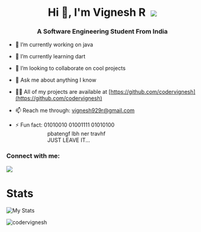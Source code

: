 <h1 align="center">Hi 👋, I'm Vignesh R &nbsp;<img align="center" src="https://img.icons8.com/color/48/000000/instagram-verification-badge.png"/></h1>  
<h3 align="center">A Software Engineering Student From India</h3>  

<!--
**codervignesh/codervignesh** is a ✨ _special_ ✨ repository because its `README.md` (this file) appears on your GitHub profile.

Here are some ideas to get you started:
-->
- 🔭 I’m currently working on java

- 🌱 I’m currently learning dart

- 👯 I’m looking to collaborate on cool projects

- 💬 Ask me about anything I know

- 👨‍💻 All of my projects are available at [https://github.com/codervignesh](https://github.com/codervignesh)  

- 📫 Reach me through: vignesh929r@gmail.com

- ⚡ Fun fact: 01010010 01001111 01010100 <br /> 
&emsp;&emsp;&emsp;&emsp;&emsp;&emsp;pbatengf lbh ner travhf  
&emsp;&emsp;&emsp;&emsp;&emsp;&emsp;JUST LEAVE IT...

  
<p align="left">  
<h3 align="left">Connect with me:</h3>  
<a href="https://www.instagram.com/vignesh_r_/" target="blank"><img align="center" src="https://img.icons8.com/doodle/50/000000/instagram-new.png"/></a>  
</p>  

# Stats
![My Stats](https://github-readme-stats.vercel.app/api?username=codervignesh&show_icons=true&theme=radical)
 
<p><img align="left" src="https://github-readme-stats.vercel.app/api/top-langs/?username=codervignesh&layout=compact" alt="codervignesh" /></p>  

